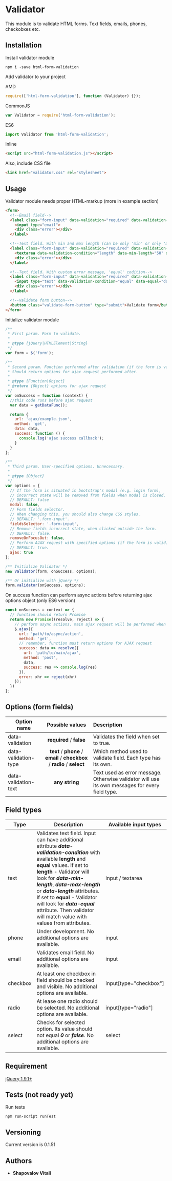 # Validator

This module is to validate HTML forms. Text fields, emails, phones, checkobxes etc.

## Installation

Install validator module

```
npm i -save html-form-validation
```

Add validator to your project

AMD

```javascript
require(['html-form-validation'], function (Validator) {});
```

CommonJS

```javascript
var Validator = require('html-form-validation');
```

ES6

```javascript
import Validator from 'html-form-validation';
```

Inline

```html
<script src="html-form-validation.js"></script>
```

Also, include CSS file

```html
<link href="validator.css" rel="stylesheet">
```

## Usage

Validator module needs proper HTML-markup (more in example section)

```html
<form>
  <!--Email field-->
  <label class="form-input" data-validation="required" data-validation-type="email">
    <input type="email">
    <div class="error"></div>
  </label>

  <!--Text field. With min and max length (can be only 'min' or only 'max')-->
  <label class="form-input" data-validation="required" data-validation-type="text">
    <textarea data-validation-condition="length" data-min-length="50" data-max-length="200"></textarea>
    <div class="error"></div>
  </label>

  <!--Text field. With custom error message, 'equal' codition-->
  <label class="form-input" data-validation="required" data-validation-type="text" data-validation-text="Incorrect data">
    <input type="text" data-validation-condition="equal" data-equal="dataToCompare">
    <div class="error"></div>
  </label>

  <!--Validate form button-->
  <button class="validate-form-button" type="submit">Validate form</button>
</form>
```

Initialize validator module

```javascript
/**
 * First param. Form to validate.
 *
 * @type {jQuery|HTMLElement|String}
 */
var form = $('form');

/**
 * Second param. Function performed after validation (if the form is valid).
 * Should return options for ajax request performed after.
 *
 * @type {Function|Object}
 * @return {Object} options for ajax request
 */
var onSuccess = function (context) {
  //this code runs before ajax request
  var data = getDataFunc();

  return {
    url: 'ajax/example.json',
    method: 'get',
    data: data,
    success: function () {
      console.log('ajax success callback');
    }
  }
};

/**
 * Third param. User-specified options. Unnecessary.
 *
 * @type {Object}
 */
var options = {
  // If the form is situated in bootstrap's modal (e.g. login form),
  // incorrect state will be removed from fields when modal is closed.
  // DEFAULT: false
  modal: false,
  // Form fields selector.
  // When changing this, you should also change CSS styles.
  // DEFAULT: '.form-input'.
  fieldsSelector: '.form-input',
  // Remove fields incorrect state, when clicked outside the form.
  // DEFAULT: false.
  removeOnFocusOut: false,
  // Perform AJAX request with specified options (if the form is valid).
  // DEFAULT: true.
  ajax: true
};

/** Initialize Validator */
new Validator(form, onSuccess, options);

/** Or initialize with jQuery */
form.validator(onSuccess, options);
```

On success function can perform async actions before returning ajax options object (only ES6 version)

```javascript
const onSuccess = context => {
  // function should return Promise
  return new Promise((resolve, reject) => {
    // perform async actions. main ajax request will be performed when promise resolve
    $.ajax({
      url: 'path/to/async/action',
      method: 'get',
      // remember, function must return options for AJAX request
      success: data => resolve({
        url: 'path/to/main/ajax',
        method: 'post',
        data,
        success: res => console.log(res)
      }),
      error: xhr => reject(xhr)
    });
  })
};
```

## Options (form fields)

| Option name     | Possible values | Description |
| --------------- |:-------------:| :-----|
| data-validation | **required** / **false** | Validates the field when set to true. |
| data-validation-type | **text** / **phone** / **email** / **checkbox** / **radio** / **select** | Which method used to validate field. Each type has its own. |
| data-validation-text | **any string** | Text used as error message. Otherwise validator will use its own messages for every field type. |

## Field types

| Type | Description | Available input types |
| --- | ----- | ---- |
| text | Validates text field. Input can have additional attribute **_data-validation-condition_** with available **length** and **equal** values. If set to **length** - Validator will look for **_data-min-length_**, **_data-max-length_** or **_data-length_** attributes. If set to **equal** - Validator will look for **_data-equal_** attribute. Then validator will match value with values from attributes.| input / textarea |
| phone | Under development. No additional options are available. | input |
| email | Validates email field. No additional options are available. | input |
| checkbox | At least one checkbox in field should be checked and visible. No additional options are available. | input[type="checkbox"] |
| radio | At lease one radio should be selected. No additional options are available. | input[type="radio"] |
| select | Checks for selected option. Its value should not equal **_0_** or **_false_**. No additional options are available. | select |

## Requirement

[jQuery 1.9.1+](http://jquery.com/)

## Tests (not ready yet)

Run tests

```
npm run-script runTest
```

## Versioning

Current version is 0.1.51

## Authors

* **Shapovalov Vitali**
